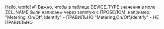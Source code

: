 Hello, world!
#1 Важно, чтобы в таблице DEVICE_TYPE значения в поле ZCL_NAME были написаны через запятую с ПРОБЕЛОМ, например:
"Metering, On/Off, Identify" - ПРАВИЛЬНО
"Metering,On/Off,Identify" - НЕ ПРАВИЛЬНО
